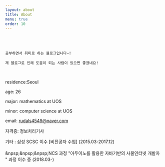 ```yaml
---
layout: about
title: About
menu: true
order: 10
---
```


<br>
<br>

```
공부하면서 취미로 하는 블로그입니다~! 

제 블로그로 인해 도움이 되는 사람이 있으면 좋겠네요! 
```

<br>

residence:Seoul

age: 26

major: mathematics at UOS

minor: computer science at UOS

email: rudals4549@naver.com

자격증: 정보처리기사

기타 : 삼성 SCSC 이수 [비전공자 수업] (2015.03-2017.12) 
      <br>
      <br>
&npsp;&npsp;&npsp;NCS 과정 "아두이노를 활용한 자바기반의 사물인터넷 개발자 " 과정 이수 중 (2018.03-)
      

